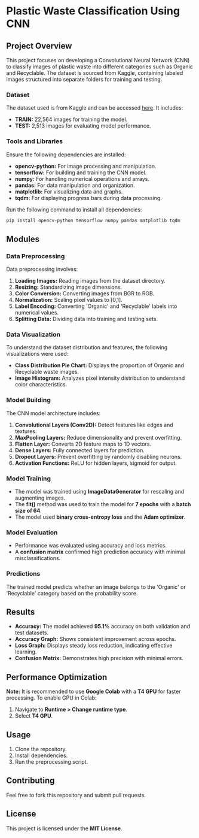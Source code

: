 # Plastic Waste Classification Using CNN

## Project Overview
This project focuses on developing a Convolutional Neural Network (CNN) to classify images of plastic waste into different categories such as Organic and Recyclable. The dataset is sourced from Kaggle, containing labeled images structured into separate folders for training and testing.

### Dataset
The dataset used is from Kaggle and can be accessed [here](https://www.kaggle.com/datasets/techsash/waste-classification-data/data). It includes:
- **TRAIN:** 22,564 images for training the model.
- **TEST:** 2,513 images for evaluating model performance.

### Tools and Libraries
Ensure the following dependencies are installed:
- **opencv-python:** For image processing and manipulation.
- **tensorflow:** For building and training the CNN model.
- **numpy:** For handling numerical operations and arrays.
- **pandas:** For data manipulation and organization.
- **matplotlib:** For visualizing data and graphs.
- **tqdm:** For displaying progress bars during data processing.

Run the following command to install all dependencies:
```bash
pip install opencv-python tensorflow numpy pandas matplotlib tqdm
```

## Modules

### Data Preprocessing
Data preprocessing involves:
1. **Loading Images:** Reading images from the dataset directory.
2. **Resizing:** Standardizing image dimensions.
3. **Color Conversion:** Converting images from BGR to RGB.
4. **Normalization:** Scaling pixel values to [0,1].
5. **Label Encoding:** Converting 'Organic' and 'Recyclable' labels into numerical values.
6. **Splitting Data:** Dividing data into training and testing sets.

### Data Visualization
To understand the dataset distribution and features, the following visualizations were used:
- **Class Distribution Pie Chart:** Displays the proportion of Organic and Recyclable waste images.
- **Image Histogram:** Analyzes pixel intensity distribution to understand color characteristics.

### Model Building
The CNN model architecture includes:
1. **Convolutional Layers (Conv2D):** Detect features like edges and textures.
2. **MaxPooling Layers:** Reduce dimensionality and prevent overfitting.
3. **Flatten Layer:** Converts 2D feature maps to 1D vectors.
4. **Dense Layers:** Fully connected layers for prediction.
5. **Dropout Layers:** Prevent overfitting by randomly disabling neurons.
6. **Activation Functions:** ReLU for hidden layers, sigmoid for output.

### Model Training
- The model was trained using **ImageDataGenerator** for rescaling and augmenting images.
- The **fit()** method was used to train the model for **7 epochs** with a **batch size of 64**.
- The model used **binary cross-entropy loss** and the **Adam optimizer**.

### Model Evaluation
- Performance was evaluated using accuracy and loss metrics.
- A **confusion matrix** confirmed high prediction accuracy with minimal misclassifications.

### Predictions
The trained model predicts whether an image belongs to the 'Organic' or 'Recyclable' category based on the probability score.

## Results
- **Accuracy:** The model achieved **95.1%** accuracy on both validation and test datasets.
- **Accuracy Graph:** Shows consistent improvement across epochs.
- **Loss Graph:** Displays steady loss reduction, indicating effective learning.
- **Confusion Matrix:** Demonstrates high precision with minimal errors.

## Performance Optimization
**Note:** It is recommended to use **Google Colab** with a **T4 GPU** for faster processing. To enable GPU in Colab:

1. Navigate to **Runtime > Change runtime type**.
2. Select **T4 GPU**.

## Usage
1. Clone the repository.
2. Install dependencies.
3. Run the preprocessing script.

## Contributing
Feel free to fork this repository and submit pull requests.

## License
This project is licensed under the **MIT License**.



